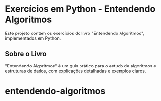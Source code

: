 # Exercícios em Python - Entendendo Algoritmos

Este projeto contém os exercícios do livro "Entendendo Algoritmos", implementados em Python.

## Sobre o Livro

"Entendendo Algoritmos" é um guia prático para o estudo de algoritmos e estruturas de dados, com explicações detalhadas e exemplos claros.



# entendendo-algoritmos

